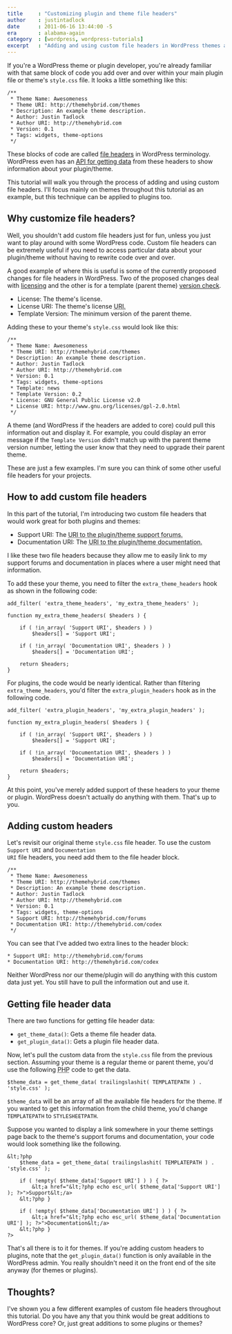 ```yaml
---
title     : "Customizing plugin and theme file headers"
author    : justintadlock
date      : 2011-06-16 13:44:00 -5
era       : alabama-again
category  : [wordpress, wordpress-tutorials]
excerpt   : "Adding and using custom file headers in WordPress themes and plugins."
---
```


If you're a WordPress theme or plugin developer, you're already familiar with that same block of code you add over and over within your main plugin file or theme's <code>style.css</code> file.  It looks a little something like this:

```
/**
 * Theme Name: Awesomeness
 * Theme URI: http://themehybrid.com/themes
 * Description: An example theme description.
 * Author: Justin Tadlock
 * Author URI: http://themehybrid.com
 * Version: 0.1
 * Tags: widgets, theme-options
 */
```

These blocks of code are called <a href="http://codex.wordpress.org/File_Header" title="WordPress Codex: File Header">file headers</a> in WordPress terminology.  WordPress even has an <a href="https://codex.wordpress.org/File_Header_API" title="WordPress Codex: File Header API"><abbr title="Application Programming Interface">API</abbr> for getting data</a> from these headers to show information about your plugin/theme.

This tutorial will walk you through the process of adding and using custom file headers.  I'll focus mainly on themes throughout this tutorial as an example, but this technique can be applied to plugins too.

<h2>Why customize file headers?</h2>

Well, you shouldn't add custom file headers just for fun, unless you just want to play around with some WordPress code.  Custom file headers can be extremely useful if you need to access particular data about your plugin/theme without having to rewrite code over and over.

A good example of where this is useful is some of the currently proposed changes for file headers in WordPress.  Two of the proposed changes deal with <a href="http://codex.wordpress.org/Theme_Review#Licensing" title="WordPress theme review: Licensing">licensing</a> and the other is for a template (parent theme) <a href="http://core.trac.wordpress.org/ticket/16883" title="Add check for 'Template Version' on theme activation">version check</a>.

<ul>
	<li>License: The theme's license.</li>
	<li>License URI: The theme's license <abbr title="Uniform Resource Identifier">URI</a>.</li>
	<li>Template Version: The minimum version of the parent theme.</li>
</ul>

Adding these to your theme's <code>style.css</code> would look like this:

```
/**
 * Theme Name: Awesomeness
 * Theme URI: http://themehybrid.com/themes
 * Description: An example theme description.
 * Author: Justin Tadlock
 * Author URI: http://themehybrid.com
 * Version: 0.1
 * Tags: widgets, theme-options
 * Template: news
 * Template Version: 0.2
 * License: GNU General Public License v2.0
 * License URI: http://www.gnu.org/licenses/gpl-2.0.html
 */
```

A theme (and WordPress if the headers are added to core) could pull this information out and display it.  For example, you could display an error message if the <code>Template Version</code> didn't match up with the parent theme version number, letting the user know that they need to upgrade their parent theme.

These are just a few examples.  I'm sure you can think of some other useful file headers for your projects.

<h2>How to add custom file headers</h2>

In this part of the tutorial, I'm introducing two custom file headers that would work great for both plugins and themes:

<ul>
	<li>Support URI: The <abbr title="Uniform Resource Identifier">URI</a> to the plugin/theme support forums.</li>
	<li>Documentation URI: The <abbr title="Uniform Resource Identifier">URI</a> to the plugin/theme documentation.</li>
</ul>

I like these two file headers because they allow me to easily link to my support forums and documentation in places where a user might need that information.

To add these your theme, you need to filter the <code>extra_theme_headers</code> hook as shown in the following code:

```
add_filter( 'extra_theme_headers', 'my_extra_theme_headers' );

function my_extra_theme_headers( $headers ) {

	if ( !in_array( 'Support URI', $headers ) )
		$headers[] = 'Support URI';

	if ( !in_array( 'Documentation URI', $headers ) )
		$headers[] = 'Documentation URI';

	return $headers;
}
```

For plugins, the code would be nearly identical.  Rather than filtering <code>extra_theme_headers</code>, you'd filter the <code>extra_plugin_headers</code> hook as in the following code.

```
add_filter( 'extra_plugin_headers', 'my_extra_plugin_headers' );

function my_extra_plugin_headers( $headers ) {

	if ( !in_array( 'Support URI', $headers ) )
		$headers[] = 'Support URI';

	if ( !in_array( 'Documentation URI', $headers ) )
		$headers[] = 'Documentation URI';

	return $headers;
}
```

At this point, you've merely added support of these headers to your theme or plugin.  WordPress doesn't actually do anything with them.  That's up to you.

<h2>Adding custom headers</h2>

Let's revisit our original theme <code>style.css</code> file header.  To use the custom <code>Support URI</code> and <code>Documentation URI</code> file headers, you need add them to the file header block.

```
/**
 * Theme Name: Awesomeness
 * Theme URI: http://themehybrid.com/themes
 * Description: An example theme description.
 * Author: Justin Tadlock
 * Author URI: http://themehybrid.com
 * Version: 0.1
 * Tags: widgets, theme-options
 * Support URI: http://themehybrid.com/forums
 * Documentation URI: http://themehybrid.com/codex
 */
```

You can see that I've added two extra lines to the header block:

```
* Support URI: http://themehybrid.com/forums
* Documentation URI: http://themehybrid.com/codex
```

Neither WordPress nor our theme/plugin will do anything with this custom data just yet.  You still have to pull the information out and use it.

<h2>Getting file header data</h2>

There are two functions for getting file header data:

<ul>
	<li><code>get_theme_data()</code>: Gets a theme file header data.</li>
	<li><code>get_plugin_data()</code>: Gets a plugin file header data.</li>
</ul>

Now, let's pull the custom data from the <code>style.css</code> file from the previous section.  Assuming your theme is a regular theme or parent theme, you'd use the following <abbr title="Hypertext Preprocessor">PHP</abbr> code to get the data.

```
$theme_data = get_theme_data( trailingslashit( TEMPLATEPATH ) . 'style.css' );
```

<code>$theme_data</code> will be an array of all the available file headers for the theme.  If you wanted to get this information from the child theme, you'd change <code>TEMPLATEPATH</code> to <code>STYLESHEETPATH</code>.

Suppose you wanted to display a link somewhere in your theme settings page back to the theme's support forums and documentation,  your code would look something like the following.

```
&lt;?php
	$theme_data = get_theme_data( trailingslashit( TEMPLATEPATH ) . 'style.css' );

	if ( !empty( $theme_data['Support URI'] ) ) { ?>
		&lt;a href="&lt;?php echo esc_url( $theme_data['Support URI'] ); ?>">Support&lt;/a>
	&lt;?php }

	if ( !empty( $theme_data['Documentation URI'] ) ) { ?>
		&lt;a href="&lt;?php echo esc_url( $theme_data['Documentation URI'] ); ?>">Documentation&lt;/a>
	&lt;?php }
?>
```

That's all there is to it for themes.  If you're adding custom headers to plugins, note that the <code>get_plugin_data()</code> function is only available in the WordPress admin.  You really shouldn't need it on the front end of the site anyway (for themes or plugins).

<h2>Thoughts?</h2>

I've shown you a few different examples of custom file headers throughout this tutorial.  Do you have any that you think would be great additions to WordPress core?  Or, just great additions to some plugins or themes?
